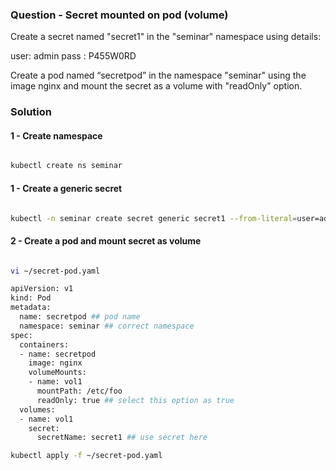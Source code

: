 ### Question - Secret mounted on pod (volume)

Create a secret named "secret1" in the "seminar" namespace using details:

user: admin
pass : P455W0RD

Create a pod named “secretpod” in the namespace "seminar" using the image nginx and mount the secret as a volume with "readOnly" option.

### Solution

#### 1 - Create namespace

```sh

kubectl create ns seminar

```

#### 1 - Create a generic secret

```sh

kubectl -n seminar create secret generic secret1 --from-literal=user=admin --from-literal=pass=P455W0RD

```

#### 2 - Create a pod and mount secret as volume

```sh

vi ~/secret-pod.yaml

apiVersion: v1
kind: Pod
metadata:
  name: secretpod ## pod name
  namespace: seminar ## correct namespace
spec:
  containers:
  - name: secretpod
    image: nginx
    volumeMounts:
    - name: vol1 
      mountPath: /etc/foo
      readOnly: true ## select this option as true
  volumes:
  - name: vol1
    secret:
      secretName: secret1 ## use secret here

kubectl apply -f ~/secret-pod.yaml

```
